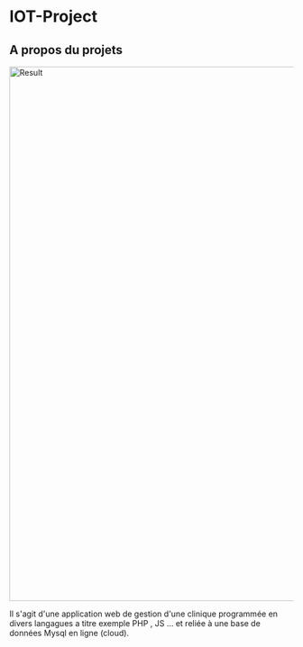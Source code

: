 # IOT-Project
## A propos du projets

<div id="about-the-project"></div>
<img width="949" alt="Result" src="https://user-images.githubusercontent.com/126347413/227396791-2662449c-c8e9-4cae-8061-3647582348e8.PNG">

Il s'agit d'une application web de gestion d'une clinique programmée en divers langagues a titre exemple PHP , JS ... et reliée à une base de données Mysql en ligne (cloud).
